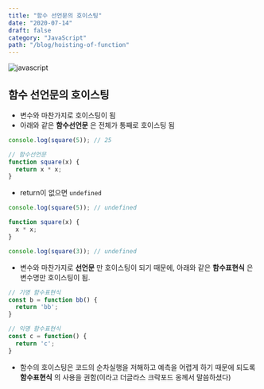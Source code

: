 ```yaml
---
title: "함수 선언문의 호이스팅"
date: "2020-07-14"
draft: false
category: "JavaScript"
path: "/blog/hoisting-of-function"
---
```


![javascript](https://blog.martinwork.co.kr/images/javascript/javascript.png)

## 함수 선언문의 호이스팅
- 변수와 마찬가지로 호이스팅이 됨
- 아래와 같은 **함수선언문** 은 전체가 통째로 호이스팅 됨

```javascript
console.log(square(5)); // 25

// 함수선언문
function square(x) {
  return x * x;
}
```

- return이 없으면 `undefined`

```javascript
console.log(square(5)); // undefined

function square(x) {
  x * x;
}

console.log(square(3)); // undefined
```

- 변수와 마찬가지로 **선언문** 만 호이스팅이 되기 때문에, 아래와 같은 **함수표현식** 은 변수명만 호이스팅이 됨.

```javascript
// 기명 함수표현식
const b = function bb() {
  return 'bb';
}

// 익명 함수표현식
const c = function() {
  return 'c';
}
```

- 함수의 호이스팅은 코드의 순차실행을 저해하고 예측을 어렵게 하기 때문에 되도록 **함수표현식** 의 사용을 권함(이라고 더글라스 크락포드 옹께서 말씀하셨다)
